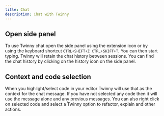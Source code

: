 ```yaml
---
title: Chat
description: Chat with Twinny
---
```


## Open side panel

To use Twinny chat open the side panel using the extension icon or by using the keyboard shortcut `CTRL+SHIFT+Z CTRL+SHIFT+T`.  You can then start typing.  Twinny will retain the chat history between sessions.  You can find the chat history by clicking on the history icon on the side panel.

## Context and code selection

When you highlight/select code in your editor Twinny will use that as the context for the chat message.  If you have not selected any code then it will use the message alone and any previous messages. You can also right click on selected code and select a Twinny option to refactor, explain and other actions. 

